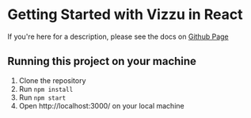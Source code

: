 # Getting Started with Vizzu in React

If you're here for a description, please see the docs on [Github Page](https://vizzuhq.github.io/vizzu-react-example/)

## Running this project on your machine

1. Clone the repository
2. Run `npm install`
3. Run `npm start`
4. Open http://localhost:3000/ on your local machine
